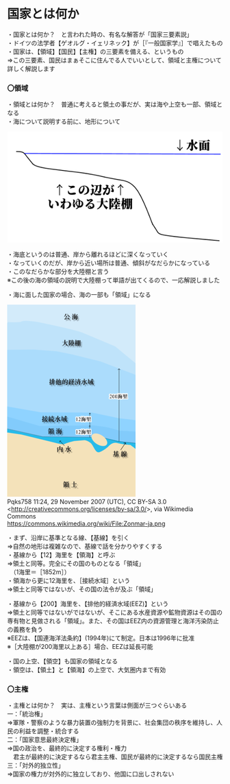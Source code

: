 # 国家とは何か  
  
・国家とは何か？　と言われた時の、有名な解答が「国家三要素説」  
・ドイツの法学者【ゲオルグ・イェリネック】が［『一般国家学』］で唱えたもの  
・国家は、【領域】【国民】【主権】の三要素を備える、というもの  
⇒この三要素、国民はまぁそこに住んでる人でいいとして、領域と主権について詳しく解説します  
  
  
### 〇領域  
・領域とは何か？　普通に考えると領土の事だが、実は海や上空も一部、領域となる  
・海について説明する前に、地形について  
  
![](media/image1.png)  
  
・海底というのは普通、岸から離れるほどに深くなっていく  
・なっていくのだが、岸から近い場所は普通、傾斜がなだらかになっている  
・このなだらかな部分を大陸棚と言う  
※この後の海の領域の説明で大陸棚って単語が出てくるので、一応解説しました  
  
・海に面した国家の場合、海の一部も「領域」になる  
  
![](media/image2.png)  
Pqks758 11:24, 29 November 2007 (UTC), CC BY-SA 3.0 &lt;http://creativecommons.org/licenses/by-sa/3.0/&gt;, via Wikimedia Commons  
https://commons.wikimedia.org/wiki/File:Zonmar-ja.png  
  
・まず、沿岸に基準となる線、【基線】を引く  
⇒自然の地形は複雑なので、基線で話を分かりやすくする  
・基線から【12】海里を【領海】と呼ぶ  
⇒領土と同等。完全にその国のものとなる「領域」  
　（1海里＝［1852m］）  
・領海から更に12海里を、［接続水域］という  
⇒領土と同等ではないが、その国の法令が及ぶ「領域」  
  
・基線から【200】海里を、【排他的経済水域(EEZ)】という  
⇒領土と同等ではないがではないが、そこにある水産資源や鉱物資源はその国の専有物と見做される「領域」。また、その国はEEZ内の資源管理と海洋汚染防止の義務を負う  
※EEZは、【国連海洋法条約】(1994年)にて制定。日本は1996年に批准  
※［大陸棚が200海里以上ある］場合、EEZは延長可能  
  
・国の上空、【領空】も国家の領域となる  
・領空は、【領土】と【領海】の上空で、大気圏内まで有効  
  
  
### 〇主権  
・主権とは何か？　実は、主権という言葉は側面が三つぐらいある  
一：「統治権」  
⇒軍隊・警察のような暴力装置の強制力を背景に、社会集団の秩序を維持し、人民の利益を調整・統合する  
二：「国家意思最終決定権」  
⇒国の政治を、最終的に決定する権利・権力  
　君主が最終的に決定するなら君主主権、国民が最終的に決定するなら国民主権  
三：「対外的独立性」  
⇒国家の権力が対外的に独立しており、他国に口出しされない  
